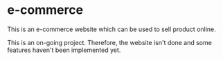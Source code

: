 # e-commerce
This is an e-commerce website which can be used to sell product online.

This is an on-going project. Therefore, the website isn't done and some features haven't been implemented yet.
